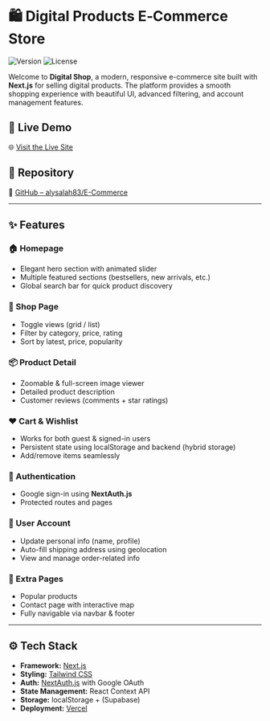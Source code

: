 # 🛍️ Digital Products E‑Commerce Store

![Version](https://img.shields.io/badge/version-1.0.0-blue)
![License](https://img.shields.io/badge/license-MIT-green)

Welcome to **Digital Shop**, a modern, responsive e-commerce site built with **Next.js** for selling digital products. The platform provides a smooth shopping experience with beautiful UI, advanced filtering, and account management features.

## 🔗 Live Demo

🌐 [Visit the Live Site](https://shop-digital-ten.vercel.app/)

## 💾 Repository

📁 [GitHub – alysalah83/E-Commerce](https://github.com/alysalah83/E-Commerce)

---

## ✨ Features

### 🏠 Homepage
- Elegant hero section with animated slider
- Multiple featured sections (bestsellers, new arrivals, etc.)
- Global search bar for quick product discovery

### 🛒 Shop Page
- Toggle views (grid / list)
- Filter by category, price, rating
- Sort by latest, price, popularity

### 📦 Product Detail
- Zoomable & full-screen image viewer
- Detailed product description
- Customer reviews (comments + star ratings)

### ❤️ Cart & Wishlist
- Works for both guest & signed-in users
- Persistent state using localStorage and backend (hybrid storage)
- Add/remove items seamlessly

### 🔐 Authentication
- Google sign-in using **NextAuth.js**
- Protected routes and pages

### 👤 User Account
- Update personal info (name, profile)
- Auto-fill shipping address using geolocation
- View and manage order-related info

### 📄 Extra Pages
- Popular products
- Contact page with interactive map
- Fully navigable via navbar & footer

---

## ⚙️ Tech Stack

- **Framework:** [Next.js](https://nextjs.org/)
- **Styling:** [Tailwind CSS](https://tailwindcss.com/)
- **Auth:** [NextAuth.js](https://next-auth.js.org/) with Google OAuth
- **State Management:** React Context API
- **Storage:** localStorage + (Supabase)
- **Deployment:** [Vercel](https://vercel.com/)

